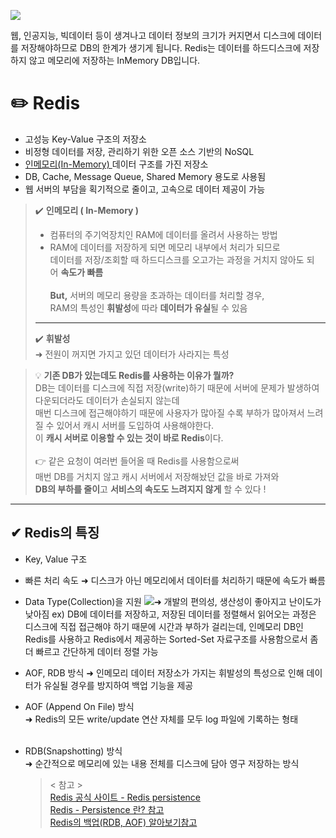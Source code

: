 ![](https://velog.velcdn.com/images/wnguswn7/post/6399f945-362b-4c38-99d9-2b92e6d6899d/image.png)

웹, 인공지능, 빅데이터 등이 생겨나고 데이터 정보의 크기가 커지면서 디스크에 데이터를 저장해야하므로 DB의 한계가 생기게 됩니다. Redis는 데이터를 하드디스크에 저장하지 않고 메모리에 저장하는 InMemory DB입니다.

# ✏️ Redis
- 고성능 Key-Value 구조의 저장소
- 비정형 데이터를 저장, 관리하기 위한 오픈 소스 기반의 NoSQL
- <u>인메모리(In-Memory) </u>데이터 구조를 가진 저장소
- DB, Cache, Message Queue, Shared Memory 용도로 사용됨
- 웹 서버의 부담을 획기적으로 줄이고, 고속으로 데이터 제공이 가능


> ✔️ **인메모리 ( In-Memory )**
> 
> - 컴퓨터의 주기억장치인 RAM에 데이터를 올려서 사용하는 방법
> - RAM에 데이터를 저장하게 되면 메모리 내부에서 처리가 되므로  
>     데이터를 저장/조회할 때 하드디스크를 오고가는 과정을 거치지 않아도 되어 **속도가 빠름**  
>     ⠀  
>     **But,** 서버의 메모리 용량을 초과하는 데이터를 처리할 경우,  
>     RAM의 특성인 **휘발성**에 따라 **데이터가 유실**될 수 있음
> 
> ---
> 
> ✔️ **휘발성**  
> ➜ 전원이 꺼지면 가지고 있던 데이터가 사라지는 특성

> 💡 **기존 DB가 있는데도 Redis를 사용하는 이유가 뭘까?**  
> DB는 데이터를 디스크에 직접 저장(write)하기 때문에 서버에 문제가 발생하여 다운되더라도 데이터가 손실되지 않는데  
> 매번 디스크에 접근해야하기 때문에 사용자가 많아질 수록 부하가 많아져서 느려질 수 있어서 캐시 서버를 도입하여 사용해야한다.  
> 이 **캐시 서버로 이용할 수 있는 것이 바로 Redis**이다.  
> ⠀  
> 👉 같은 요청이 여러번 들어올 때 Redis를 사용함으로써  
> 매번 DB를 거치지 않고 캐시 서버에서 저장해놨던 값을 바로 가져와  
> **DB의 부하를 줄이**고 **서비스의 속도도 느려지지 않게** 할 수 있다 !

---

## ✔ Redis의 특징
- Key, Value 구조
- 빠른 처리 속도
➜ 디스크가 아닌 메모리에서 데이터를 처리하기 때문에 속도가 빠름
- Data Type(Collection)을 지원
![](https://velog.velcdn.com/images/wnguswn7/post/dbd60200-7704-4543-a2b3-d2e171755ed5/image.PNG)➜ 개발의 편의성, 생산성이 좋아지고 난이도가 낮아짐
ex) DB에 데이터를 저장하고, 저장된 데이터를 정렬해서 읽어오는 과정은 디스크에 직접 접근해야 하기 때문에 시간과 부하가 걸리는데, 인메모리 DB인 Redis를 사용하고 Redis에서 제공하는 Sorted-Set 자료구조를 사용함으로서 좀 더 빠르고 간단하게 데이터 정렬
가능

- AOF, RDB 방식
➜ 인메모리 데이터 저장소가 가지는 휘발성의 특성으로 인해 데이터가 유실될 경우를 방지하여 백업 기능을 제공
- AOF (Append On File) 방식  
    ➜ Redis의 모든 write/update 연산 자체를 모두 log 파일에 기록하는 형태  
    ⠀
- RDB(Snapshotting) 방식  
    ➜ 순간적으로 메모리에 있는 내용 전체를 디스크에 담아 영구 저장하는 방식
    
    > < 참고 >  
    > [Redis 공식 사이트 - Redis persistence](https://redis.io/docs/management/persistence/)  
    > [Redis - Persistence 란? 참고](https://server-talk.tistory.com/489)  
    > [Redis의 백업(RDB, AOF) 알아보기참고](https://velog.io/@pjh612/Redis%EC%9D%98-%EB%B0%B1%EC%97%85RDB-AOF-%EC%95%8C%EC%95%84%EB%B3%B4%EA%B8%B0)